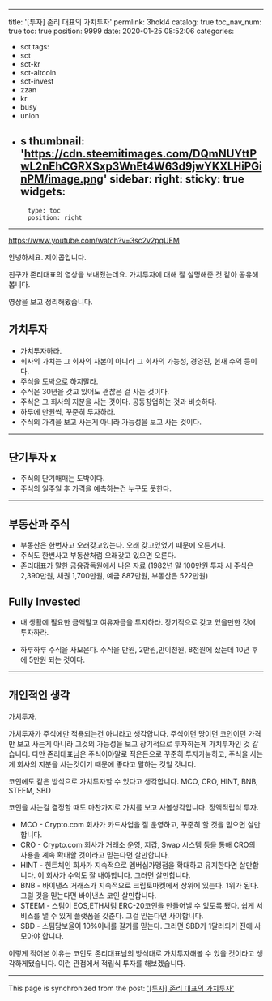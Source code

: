 
---
title: '[투자] 존리 대표의 가치투자'
permlink: 3hokl4
catalog: true
toc_nav_num: true
toc: true
position: 9999
date: 2020-01-25 08:52:06
categories:
- sct
tags:
- sct
- sct-kr
- sct-altcoin
- sct-invest
- zzan
- kr
- busy
- union
- s
thumbnail: 'https://cdn.steemitimages.com/DQmNUYttPwL2nEhCGRXSxp3WnEt4W63d9jwYKXLHiPGinPM/image.png'
sidebar:
    right:
        sticky: true
widgets:
    -
        type: toc
        position: right
---



https://www.youtube.com/watch?v=3sc2v2pqUEM

안녕하세요. 제이콥입니다.

친구가 존리대표의 영상을 보내줬는데요. 가치투자에 대해 잘 설명해준 것 같아 공유해봅니다.

영상을 보고 정리해봤습니다.


## 가치투자

* 가치투자하라.
* 회사의 가치는 그 회사의 자본이 아니라 그 회사의 가능성, 경영진, 현재 수익 등이다.
* 주식을 도박으로 하지말라.
* 주식은 30년을 갖고 있어도 괜찮은 걸 사는 것이다.
* 주식은 그 회사의 지분을 사는 것이다. 공동창업하는 것과 비슷하다.
* 하루에 만원씩, 꾸준히 투자하라. 
* 주식의 가격을 보고 사는게 아니라 가능성을 보고 사는 것이다.


---

## 단기투자 x

* 주식의 단기매매는 도박이다.
* 주식의 일주일 후 가격을 예측하는건 누구도 못한다.

---

## 부동산과 주식

* 부동산은 한번사고 오래갖고있는다. 오래 갖고있었기 때문에 오른거다.
* 주식도 한번사고 부동산처럼 오래갖고 있으면 오른다.
* 존리대표가 말한 금융감독원에서 나온 자료 
(1982년 말 100만원 투자 시 주식은 2,390만원, 채권 1,700만원, 예금 887만원, 부동산은 522만원)


## Fully Invested

* 내 생활에 필요한 금액말고 여유자금을 투자하라. 장기적으로 갖고 있을만한 것에 투자하라.

* 하루하루 주식을 사모은다. 주식을 만원, 2만원,만이천원, 8천원에 샀는데 10년 후에 5만원 되는 것이다.


---

## 개인적인 생각

가치투자. 

가치투자가 주식에만 적용되는건 아니라고 생각합니다. 주식이던 땅이던 코인이던 가격만 보고 사는게 아니라 그것의 가능성을 보고 장기적으로 투자하는게 가치투자인 것 같습니다. 다만 존리대표님은 주식이야말로 적은돈으로 꾸준히 투자가능하고, 주식을 사는게 회사의 지분을 사는것이기 때문에 좋다고 말하는 것일 것니다.

코인에도 같은 방식으로 가치투자할 수 있다고 생각합니다. MCO, CRO, HINT, BNB, STEEM, SBD

코인을 사는걸 결정할 때도 마찬가지로 가치를 보고 사볼생각입니다. 정액적립식 투자. 


* MCO - Crypto.com 회사가 카드사업을 잘 운영하고, 꾸준히 할 것을 믿으면 살만합니다.
* CRO - Crypto.com 회사가 거래소 운영, 지갑, Swap 시스템 등을 통해 CRO의 사용을 계속 확대할 것이라고 믿는다면 살만합니다.
* HINT - 힌트체인 회사가 지속적으로 멤버십가맹점을 확대하고 유지한다면 살만합니다. 이 회사가 수익도 잘 내야합니다. 그러면 살만합니다.
* BNB - 바이낸스 거래소가 지속적으로 크립토마켓에서 상위에 있는다. 1위가 된다. 그럴 것을 믿는다면 바이낸스 코인 살만합니다.
* STEEM - 스팀이 EOS,ETH처럼 ERC-20코인을 만들어낼 수 있도록 됐다. 쉽게 서비스를 낼 수 있게 플랫폼을 갖춘다. 그걸 믿는다면 사야합니다.
* SBD - 스팀담보율이 10%이내를 갈거를 믿는다. 그러면 SBD가 1달러되기 전에 사모아야 합니다. 

이렇게 적어본 이유는 코인도 존리대표님의 방식대로 가치투자해볼 수 있을 것이라고 생각하게됐습니다. 이런 관점에서 적립식 투자를 해보겠습니다.

- - -

This page is synchronized from the post: ['[투자] 존리 대표의 가치투자'](https://steemit.com/@jacobyu/3hokl4)
